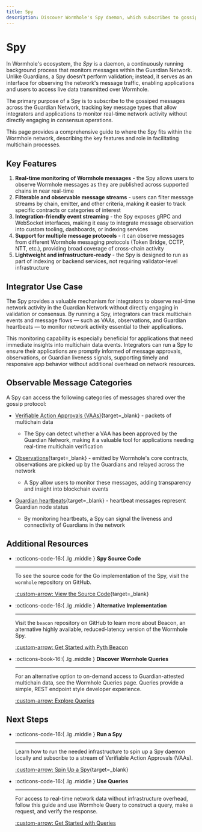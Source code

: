 ```yaml
---
title: Spy
description: Discover Wormhole's Spy daemon, which subscribes to gossiped messages in the Guardian Network, including VAAs and Observations, with setup instructions.
---
```


# Spy

In Wormhole's ecosystem, the _Spy_ is a daemon, a continuously running background process that monitors messages within the Guardian Network. Unlike Guardians, a Spy doesn't perform validation; instead, it serves as an interface for observing the network's message traffic, enabling applications and users to access live data transmitted over Wormhole.

The primary purpose of a Spy is to subscribe to the gossiped messages across the Guardian Network, tracking key message types that allow integrators and applications to monitor real-time network activity without directly engaging in consensus operations.

This page provides a comprehensive guide to where the Spy fits within the Wormhole network, describing the key features and role in facilitating multichain processes.

## Key Features

1. **Real-time monitoring of Wormhole messages** - the Spy allows users to observe Wormhole messages as they are published across supported chains in near real-time
2. **Filterable and observable message streams** - users can filter message streams by chain, emitter, and other criteria, making it easier to track specific contracts or categories of interest
3. **Integration-friendly event streaming** - the Spy exposes gRPC and WebSocket interfaces, making it easy to integrate message observation into custom tooling, dashboards, or indexing services
4. **Support for multiple message protocols** - it can observe messages from different Wormhole messaging protocols (Token Bridge, CCTP, NTT, etc.), providing broad coverage of cross-chain activity
5. **Lightweight and infrastructure-ready** - the Spy is designed to run as part of indexing or backend services, not requiring validator-level infrastructure

## Integrator Use Case

The Spy provides a valuable mechanism for integrators to observe real-time network activity in the Guardian Network without directly engaging in validation or consensus. By running a Spy, integrators can track multichain events and message flows — such as VAAs, observations, and Guardian heartbeats — to monitor network activity essential to their applications.

This monitoring capability is especially beneficial for applications that need immediate insights into multichain data events. Integrators can run a Spy to ensure their applications are promptly informed of message approvals, observations, or Guardian liveness signals, supporting timely and responsive app behavior without additional overhead on network resources.

## Observable Message Categories

A Spy can access the following categories of messages shared over the gossip protocol:

- [Verifiable Action Approvals (VAAs)](/docs/learn/infrastructure/vaas/){target=\_blank} - packets of multichain data

    - The Spy can detect whether a VAA has been approved by the Guardian Network, making it a valuable tool for applications needing real-time multichain verification

- [Observations](/docs/learn/glossary/#observation){target=\_blank} - emitted by Wormhole's core contracts, observations are picked up by the Guardians and relayed across the network

    - A Spy allow users to monitor these messages, adding transparency and insight into blockchain events

- [Guardian heartbeats](/docs/learn/glossary/#heartbeat){target=\_blank} - heartbeat messages represent Guardian node status 

    - By monitoring heartbeats, a Spy can signal the liveness and connectivity of Guardians in the network

## Additional Resources

<div class="grid cards" markdown>

-   :octicons-code-16:{ .lg .middle } **Spy Source Code**

    ---

    To see the source code for the Go implementation of the Spy, visit the `wormhole` repository on GitHub.

    [:custom-arrow: View the Source Code](https://github.com/wormhole-foundation/wormhole/blob/main/node/cmd/spy/spy.go){target=\_blank}

-   :octicons-code-16:{ .lg .middle } **Alternative Implementation**

    ---

    Visit the `beacon` repository on GitHub to learn more about Beacon, an alternative highly available, reduced-latency version of the Wormhole Spy.

    [:custom-arrow: Get Started with Pyth Beacon](https://github.com/pyth-network/beacon)

-   :octicons-book-16:{ .lg .middle } **Discover Wormhole Queries**

    ---

    For an alternative option to on-demand access to Guardian-attested multichain data, see the Wormhole Queries page. Queries provide a simple, REST endpoint style developer experience. 

    [:custom-arrow: Explore Queries](/docs/build/queries/overview/)

</div>

## Next Steps

<div class="grid cards" markdown>

-   :octicons-code-16:{ .lg .middle } **Run a Spy**

    ---

    Learn how to run the needed infrastructure to spin up a Spy daemon locally and subscribe to a stream of Verifiable Action Approvals (VAAs).

    [:custom-arrow: Spin Up a Spy](/docs/infrastructure/spy/run-spy/){target=\_blank}

-   :octicons-code-16:{ .lg .middle } **Use Queries**

    ---

    For access to real-time network data without infrastructure overhead, follow this guide and use Wormhole Query to construct a query, make a request, and verify the response.

    [:custom-arrow: Get Started with Queries](/docs/build/queries/use-queries/)

</div>
